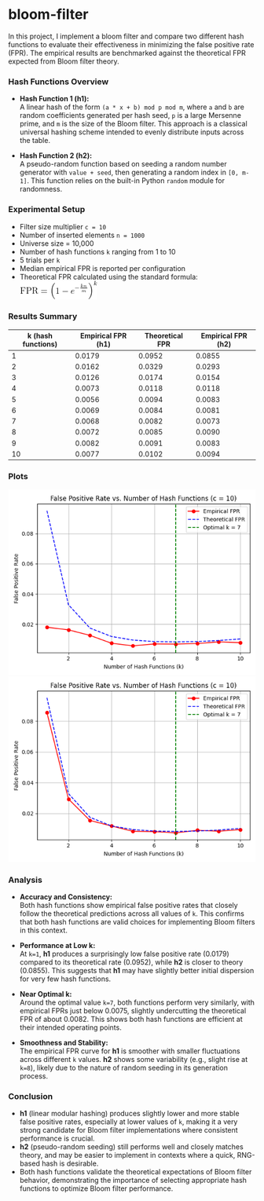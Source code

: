 # bloom-filter

In this project, I implement a bloom filter and compare two different hash functions to evaluate their effectiveness in minimizing the false positive rate (FPR). The empirical results are benchmarked against the theoretical FPR expected from Bloom filter theory.

### Hash Functions Overview

- **Hash Function 1 (h1):**  
  A linear hash of the form `(a * x + b) mod p mod m`, where `a` and `b` are random coefficients generated per hash seed, `p` is a large Mersenne prime, and `m` is the size of the Bloom filter. This approach is a classical universal hashing scheme intended to evenly distribute inputs across the table.

- **Hash Function 2 (h2):**  
  A pseudo-random function based on seeding a random number generator with `value + seed`, then generating a random index in `[0, m-1]`. This function relies on the built-in Python `random` module for randomness.

### Experimental Setup

- Filter size multiplier `c = 10`
- Number of inserted elements `n = 1000`
- Universe size = 10,000
- Number of hash functions `k` ranging from 1 to 10
- 5 trials per `k`
- Median empirical FPR is reported per configuration
- Theoretical FPR calculated using the standard formula:  
  ![FPR formula](images/fpr_formula.png)

### Results Summary

| k (hash functions) | Empirical FPR (h1) | Theoretical FPR | Empirical FPR (h2) |
| ------------------ | ------------------ | --------------- | ------------------ |
| 1                  | 0.0179             | 0.0952          | 0.0855             |
| 2                  | 0.0162             | 0.0329          | 0.0293             |
| 3                  | 0.0126             | 0.0174          | 0.0154             |
| 4                  | 0.0073             | 0.0118          | 0.0118             |
| 5                  | 0.0056             | 0.0094          | 0.0083             |
| 6                  | 0.0069             | 0.0084          | 0.0081             |
| 7                  | 0.0068             | 0.0082          | 0.0073             |
| 8                  | 0.0072             | 0.0085          | 0.0090             |
| 9                  | 0.0082             | 0.0091          | 0.0083             |
| 10                 | 0.0077             | 0.0102          | 0.0094             |

### Plots

![False Positive Rate vs Number of Hash Functions (Hash Function 1)](images/h1_plot.png)
![False Positive Rate vs Number of Hash Functions (Hash Function 2)](images/h2_plot.png)

### Analysis

- **Accuracy and Consistency:**  
  Both hash functions show empirical false positive rates that closely follow the theoretical predictions across all values of `k`. This confirms that both hash functions are valid choices for implementing Bloom filters in this context.

- **Performance at Low k:**  
  At `k=1`, **h1** produces a surprisingly low false positive rate (0.0179) compared to its theoretical rate (0.0952), while **h2** is closer to theory (0.0855). This suggests that **h1** may have slightly better initial dispersion for very few hash functions.

- **Near Optimal k:**  
  Around the optimal value `k=7`, both functions perform very similarly, with empirical FPRs just below 0.0075, slightly undercutting the theoretical FPR of about 0.0082. This shows both hash functions are efficient at their intended operating points.

- **Smoothness and Stability:**  
  The empirical FPR curve for **h1** is smoother with smaller fluctuations across different `k` values. **h2** shows some variability (e.g., slight rise at `k=8`), likely due to the nature of random seeding in its generation process.

### Conclusion

- **h1** (linear modular hashing) produces slightly lower and more stable false positive rates, especially at lower values of `k`, making it a very strong candidate for Bloom filter implementations where consistent performance is crucial.
- **h2** (pseudo-random seeding) still performs well and closely matches theory, and may be easier to implement in contexts where a quick, RNG-based hash is desirable.
- Both hash functions validate the theoretical expectations of Bloom filter behavior, demonstrating the importance of selecting appropriate hash functions to optimize Bloom filter performance.
